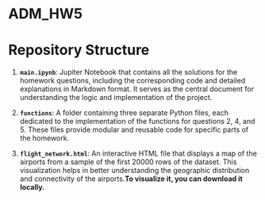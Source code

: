 # ADM_HW5

# Repository Structure

1. **`main.ipynb`**: Jupiter Notebook that contains all the solutions for the homework questions, including the corresponding code and detailed explanations in Markdown format. It serves as the central document for understanding the logic and implementation of the project.

2. **`functions`**: A folder containing three separate Python files, each dedicated to the implementation of the functions for questions 2, 4, and 5. These files provide modular and reusable code for specific parts of the homework.

3. **`flight_network.html`**: An interactive HTML file that displays a map of the airports from a sample of the first 20000 rows of the dataset. This visualization helps in better understanding the geographic distribution and connectivity of the airports.**To visualize it, you can download it locally.**
